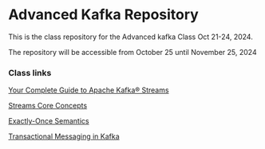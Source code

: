 # Advanced Kafka Repository

This is the class repository for the Advanced kafka Class Oct 21-24, 2024.

The repository will be accessible from October 25 until November 25, 2024



### Class links

[Your Complete Guide to Apache Kafka® Streams](https://instaclustr.medium.com/your-complete-guide-to-apache-kafka-streams-ae0045f37c3b)

[Streams Core Concepts](https://kafka.apache.org/38/documentation/streams/core-concepts)

[Exactly-Once Semantics](https://www.confluent.io/blog/exactly-once-semantics-are-possible-heres-how-apache-kafka-does-it/)

[Transactional Messaging in Kafka](https://cwiki.apache.org/confluence/display/KAFKA/Transactional+Messaging+in+Kafka)
